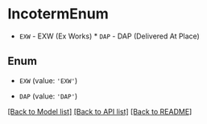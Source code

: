 # IncotermEnum

* `EXW` - EXW (Ex Works) * `DAP` - DAP (Delivered At Place)

## Enum

* `EXW` (value: `'EXW'`)

* `DAP` (value: `'DAP'`)

[[Back to Model list]](../README.md#documentation-for-models) [[Back to API list]](../README.md#documentation-for-api-endpoints) [[Back to README]](../README.md)


